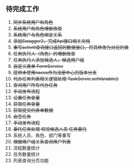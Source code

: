  ## 待完成工作
   1. ~~同步系统用户和角色~~
   1. ~~系统用户和角色增删改查~~
   1. ~~系统用户与角色绑定关系~~
   2. ~~添加Swagger2，完成Api接口相关文档~~
   3. ~~重写activiti查询接口返回的数据接口，将其修改为对应的类~~
   4. ~~任务执行人（角色）的增删改查~~
   4. ~~任务执行人添加候选人，候选用户组~~
   5. ~~自定义表单 FormService~~
   6. ~~提供未使用nacos作为注册中心的版本分支~~
   5. ~~代办任务列表相关逻辑处理 TaskServie.setVariable()~~
   5. ~~查询用户所有代办任务~~
   5. ~~手动发布流程~~
   5. ~~设置任务变量~~
   5. ~~获取任务变量~~
   5. ~~获取提交的表单数据~~
   5. ~~会签任务~~
   5. ~~手动发布流程~~
   5. ~~委托任务处理 校验候选人员 任务委托~~
   5. 系统人员、角色、部门等重写
   5. ~~根据用户组关系查询用户列表~~
   5. 流程数量统计
   5. 任务数量统计
   5. 列表查询分页功能
   